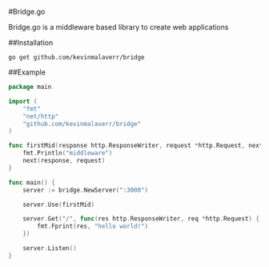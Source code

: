 #Bridge.go

Bridge.go is a middleware based library to create web applications

##Installation

```shell
go get github.com/kevinmalaverr/bridge
```

##Example

```go
package main

import (
	"fmt"
	"net/http"
	"github.com/kevinmalaverr/bridge"
)

func firstMid(response http.ResponseWriter, request *http.Request, next http.HandlerFunc) {
	fmt.Println("middleware")
	next(response, request)
}

func main() {
	server := bridge.NewServer(":3000")

	server.Use(firstMid)

	server.Get("/", func(res http.ResponseWriter, req *http.Request) {
		fmt.Fprint(res, "hello world!")
	})

	server.Listen()
}

```
